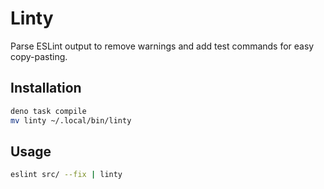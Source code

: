 # Linty

Parse ESLint output to remove warnings and add test commands for easy copy-pasting.

## Installation

```sh
deno task compile
mv linty ~/.local/bin/linty
```

## Usage

```sh
eslint src/ --fix | linty
```
```
